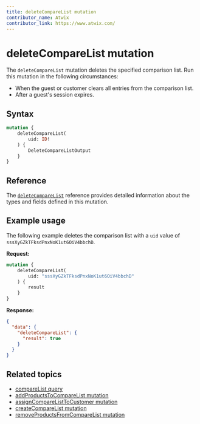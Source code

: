 ```yaml
---
title: deleteCompareList mutation
contributor_name: Atwix
contributor_link: https://www.atwix.com/
---
```


# deleteCompareList mutation

The `deleteCompareList` mutation deletes the specified comparison list. Run this mutation in the following circumstances:

*  When the guest or customer clears all entries from the comparison list.
*  After a guest's session expires.

## Syntax

```graphql
mutation {
    deleteCompareList(
        uid: ID!
    ) {
        DeleteCompareListOutput
    }
}
```

## Reference

The [`deleteCompareList`](https://developer.adobe.com/commerce/webapi/graphql-api/index.html#mutation-deleteCompareList) reference provides detailed information about the types and fields defined in this mutation.

## Example usage

The following example deletes the comparison list with a `uid` value of `sssXyGZkTFksdPnxNoK1ut6OiV4bbchD`.

**Request:**

```graphql
mutation {
    deleteCompareList(
        uid: "sssXyGZkTFksdPnxNoK1ut6OiV4bbchD"
    ) {
        result
    }
}
```

**Response:**

```json
{
  "data": {
    "deleteCompareList": {
      "result": true
    }
  }
}
```

## Related topics

*  [compareList query](../queries/compare-list.md)
*  [addProductsToCompareList mutation](add-products-to-compare-list.md)
*  [assignCompareListToCustomer mutation](assign-compare-list.md)
*  [createCompareList mutation](create-compare-list.md)
*  [removeProductsFromCompareList mutation](remove-from-compare-list.md)
